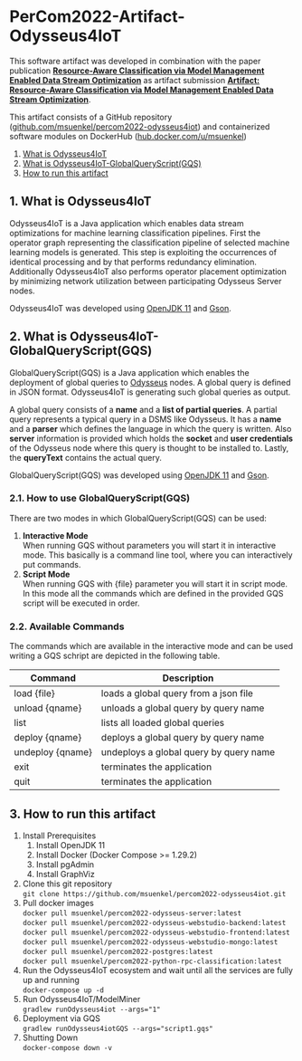 # PerCom2022-Artifact-Odysseus4IoT
This software artifact was developed in combination with the paper publication [**Resource-Aware Classification via Model Management Enabled Data Stream Optimization**](https://doi.org/10.1109/PerCom53586.2022.9762391) as artifact submission [**Artifact: Resource-Aware Classification via Model Management Enabled Data Stream Optimization**](https://doi.org/10.1109/PerComWorkshops53856.2022.9767412).

This artifact consists of a GitHub repository ([github.com/msuenkel/percom2022-odysseus4iot](https://github.com/msuenkel/percom2022-odysseus4iot)) and containerized software modules on DockerHub ([hub.docker.com/u/msuenkel](https://hub.docker.com/u/msuenkel))

1. [What is Odysseus4IoT](#odysseus4iot)
1. [What is Odysseus4IoT-GlobalQueryScript(GQS)](#odysseus4iotgqs)
1. [How to run this artifact](#howtorun)

<a name="odysseus4iot"></a>
## 1. What is Odysseus4IoT
Odysseus4IoT is a Java application which enables data stream optimizations for machine learning classification pipelines. First the operator graph representing the classification pipeline of selected machine learning models is generated. This step is exploiting the occurrences of identical processing and by that performs redundancy elimination. Additionally Odysseus4IoT also performs operator placement optimization by minimizing network utilization between participating Odysseus Server nodes.

Odysseus4IoT was developed using [OpenJDK 11](https://jdk.java.net/java-se-ri/11) and [Gson](https://mvnrepository.com/artifact/com.google.code.gson/gson).

<a name="odysseus4iotgqs"></a>
## 2. What is Odysseus4IoT-GlobalQueryScript(GQS)
GlobalQueryScript(GQS) is a Java application which enables the deployment of global queries to [Odysseus](https://odysseus.informatik.uni-oldenburg.de/) nodes. A global query is defined in JSON format. Odysseus4IoT is generating such global queries as output.

A global query consists of a **name** and a **list of partial queries**. A partial query represents a typical query in a DSMS like Odysseus. It has a **name** and a **parser** which defines the language in which the query is written. Also **server** information is provided which holds the **socket** and **user credentials** of the Odysseus node where this query is thought to be installed to. Lastly, the **queryText** contains the actual query.

GlobalQueryScript(GQS) was developed using [OpenJDK 11](https://jdk.java.net/java-se-ri/11) and [Gson](https://mvnrepository.com/artifact/com.google.code.gson/gson).

### 2.1. How to use GlobalQueryScript(GQS)
There are two modes in which GlobalQueryScript(GQS) can be used:
1. **Interactive Mode**  
When running GQS without parameters you will start it in interactive mode. This basically is a command line tool, where you can interactively put commands.
1. **Script Mode**  
When running GQS with {file} parameter you will start it in script mode. In this mode all the commands which are defined in the provided GQS script will be executed in order.

### 2.2. Available Commands
The commands which are available in the interactive mode and can be used writing a GQS schript are depicted in the following table.  

| Command          | Description                            |
| ---------------- |  ------------------------------------- |
| load {file}      | loads a global query from a json file  |
| unload {qname}   | unloads a global query by query name   |
| list             | lists all loaded global queries        |
| deploy {qname}   | deploys a global query by query name   |
| undeploy {qname} | undeploys a global query by query name |
| exit             | terminates the application             |
| quit             | terminates the application             |

<a name="howtorun"></a>
## 3. How to run this artifact
1. Install Prerequisites
   1. Install OpenJDK 11
   1. Install Docker (Docker Compose >= 1.29.2)
   1. Install pgAdmin
   1. Install GraphViz
2. Clone this git repository  
```git clone https://github.com/msuenkel/percom2022-odysseus4iot.git```
3. Pull docker images  
```docker pull msuenkel/percom2022-odysseus-server:latest```  
```docker pull msuenkel/percom2022-odysseus-webstudio-backend:latest```  
```docker pull msuenkel/percom2022-odysseus-webstudio-frontend:latest```  
```docker pull msuenkel/percom2022-odysseus-webstudio-mongo:latest```  
```docker pull msuenkel/percom2022-postgres:latest```  
```docker pull msuenkel/percom2022-python-rpc-classification:latest```
4. Run the Odysseus4IoT ecosystem and wait until all the services are fully up and running  
```docker-compose up -d```
5. Run Odysseus4IoT/ModelMiner  
```gradlew runOdysseus4iot --args="1"```
6. Deployment via GQS  
```gradlew runOdysseus4iotGQS --args="script1.gqs"```
7. Shutting Down  
```docker-compose down -v```
